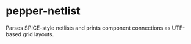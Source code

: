 # pepper-netlist

Parses SPICE-style netlists and prints component connections as UTF-based grid layouts.
